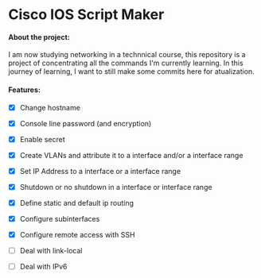 # Cisco IOS Script Maker

#### About the project:
I am now studying networking in a technnical course,
this repository is a project of concentrating all the commands I'm currently learning.
In this journey of learning, I want to still make some commits here for atualization.

#### Features:

- [x] Change hostname

- [x] Console line password (and encryption)

- [x] Enable secret

- [x] Create VLANs and attribute it to a interface and/or a interface range

- [x] Set IP Address to a interface or a interface range

- [x] Shutdown or no shutdown in a interface or interface range

- [x] Define static and default ip routing

- [x] Configure subinterfaces

- [x] Configure remote access with SSH  

- [ ] Deal with link-local

- [ ] Deal with IPv6 
